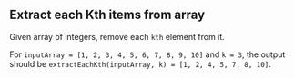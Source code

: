 ## Extract each Kth items from array

Given array of integers, remove each `kth` element from it.

For `inputArray = [1, 2, 3, 4, 5, 6, 7, 8, 9, 10]` and `k = 3`, the output should be `extractEachKth(inputArray, k) = [1, 2, 4, 5, 7, 8, 10]`.
